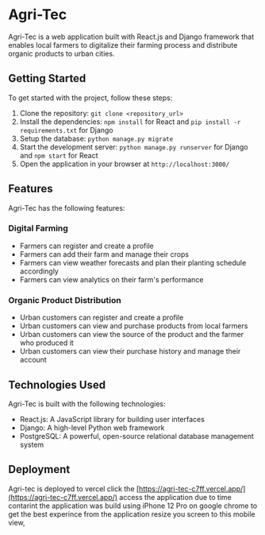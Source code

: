 
# Agri-Tec

Agri-Tec is a web application built with React.js and Django framework that enables local farmers to digitalize their farming process and distribute organic products to urban cities.

## Getting Started

To get started with the project, follow these steps:

1. Clone the repository: `git clone <repository_url>`
2. Install the dependencies: `npm install` for React and `pip install -r requirements.txt` for Django
3. Setup the database: `python manage.py migrate`
4. Start the development server: `python manage.py runserver` for Django and `npm start` for React
5. Open the application in your browser at `http://localhost:3000/`

## Features

Agri-Tec has the following features:

### Digital Farming

- Farmers can register and create a profile
- Farmers can add their farm and manage their crops
- Farmers can view weather forecasts and plan their planting schedule accordingly
- Farmers can view analytics on their farm's performance

### Organic Product Distribution

- Urban customers can register and create a profile
- Urban customers can view and purchase products from local farmers
- Urban customers can view the source of the product and the farmer who produced it
- Urban customers can view their purchase history and manage their account

## Technologies Used

Agri-Tec is built with the following technologies:

- React.js: A JavaScript library for building user interfaces
- Django: A high-level Python web framework
- PostgreSQL: A powerful, open-source relational database management system

## Deployment
Agri-tec is deployed to vercel click the [https://agri-tec-c7ff.vercel.app/](https://agri-tec-c7ff.vercel.app/) access the application  due to time contarint the application was build using 
iPhone 12 Pro on google chrome to get the best experince from the application resize you screen to this mobile view,   
